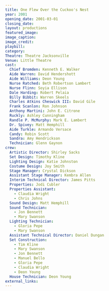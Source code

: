 ```yaml
---
title: One Flew Over the Cuckoo's Nest
year: 2001
opening_date: 2001-03-01
closing_date:
layout: productions
featured_image: 
image_caption:
image_credit:
playbill:
category:
Theatre: Theatre Jacksonville
Venue: Little Theatre
cast:
  Chief Bromden: Kenneth E. Walker
  Aide Warren: David Hendershott
  Aide Williams: Deon Young
  Nurse Ratched: Beth Robertson Lambert
  Nurse Flinn: Soyia Ellison
  Dale Harding: Robert Pelaia
  Billy Bibbit: Warren Skeels
  Charles Atkins Cheswick III: David Gile
  Frank Scanlon: Ron Johnson
  Anthony Martini: John E. Citrone
  Ruckly: Ashley Cunningham
  Randle P. McMurphy: Mark E. Lambert
  Dr. Spivey: Matt Hemphill
  Aide Turkle: Armando Versace
  Candy: Robin Scott
  Sandra: Amy Hendrickson
  Technician: Glenn Gaynon
crew:
  Artistic Director: Shirley Sacks
  Set Design: Timothy Kline
  Lighting Design: Katie Johnston
  Costume Design: Joy Smith
  Stage Manager: Crystal Dickson
  Assistant Stage Manager: Kembra Allen
  Interim Technical Director: James Pitts
  Properties: Jodi Cubler
  Properties Assistant:
    - Claudia Wright
    - Chris Johns
  Sound Design: Matt Hemphill
  Sound Technician:
    - Jon Bennett
    - Mary Swanson
  Lighting Technician:
    - Gloria Pepe
    - Mary Swanson
  Assistant Technical Director: Daniel Dungan
  Set Construction:
    - Tim Kline
    - Mary Swanson
    - Jon Bennett
    - Manuel Bello
    - Gloria Pepe
    - Claudia Wright
    - Deon Young
  House Technician: Deon Young
external_links:
---
```

